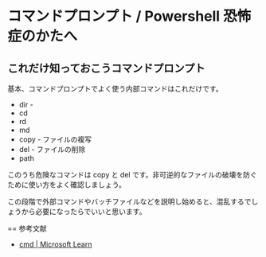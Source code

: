 # コマンドプロンプト / Powershell 恐怖症のかたへ


## これだけ知っておこうコマンドプロンプト

基本、コマンドプロンプトでよく使う内部コマンドはこれだけです。

 * dir - 
 * cd
 * rd
 * md
 * copy - ファイルの複写
 * del - ファイルの削除
 * path

このうち危険なコマンドは copy と del です。非可逆的なファイルの破壊を防ぐために使い方をよく確認しましょう。


この段階で外部コマンドやバッチファイルなどを説明し始めると、混乱するでしょうから必要になったらでいいと思います。


== 参考文献
 * [cmd | Microsoft Learn](https://learn.microsoft.com/ja-jp/windows-server/administration/windows-commands/cmd)
